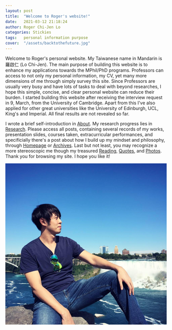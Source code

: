 ```yaml
---
layout: post
title:  "Welcome to Roger's website!"
date:   2021-03-12 21:18:24
author: Roger Chi-Jen Lo
categories: Stickies
tags:	personal information purpose
cover:  "/assets/backtothefuture.jpg"
---
```


Welcome to Roger's personal website. My Taiwanese name in Mandarin is 羅啟仁 (Lo Chi-Jen). The main purpose of building this website is to enhance my applications towards the MPhil/PhD programs. Professors can access to not only my personal information, my CV, yet many more dimensions of me through simply survey this site. Since Professors are usually very busy and have lots of tasks to deal with beyond researches, I hope this simple, concise, and clear personal website can reduce their burden. I started building this website after receiving the interview request in 9, March, from the University of Cambridge. Apart from this I've also applied for other great universities like the University of Edinburgh, UCL, King's and Imperial. All final results are not revealed so far.

I wrote a brief self-introduction in [About]. My research progress lies in [Research]. Please access all posts, containing several records of my works, presentation slides, courses taken, extracurricular performances, and specificially there's a post about how I build up my mindset and philosophy, through [Homepage] or [Archives]. Last but not least, you may recognize a more stereoscopic me though my treasured [Reading], [Quotes], and [Photos]. Thank you for browsing my site. I hope you like it!

<a href="/assets/niagarafalls.jpg" data-lightbox="falcon9-large" data-title="Profile photo taken at Niagara Falls, Canada, at 2018">
  <img src="/assets/niagarafalls.jpg" title="Profile photo taken at Niagara Falls, Canada, at 2018">
</a>

[Homepage]: https://rogerlo47.github.io
[About]: https://rogerlo47.github.io/about/
[Archives]: https://rogerlo47.github.io/archives/
[Research]: https://rogerlo47.github.io/researches/
[Reading]: https://rogerlo47.github.io/readings/
[Quotes]: https://rogerlo47.github.io/quotes/
[Photos]: https://rogerlo47.github.io/photos/

